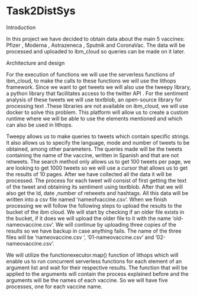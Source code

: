 # Task2DistSys
Introduction

In this project we have decided to obtain data about the main 5 vaccines: Pfizer , Moderna , Astrazeneca , Sputnik and CoronaVac. The data will be  processed and uploaded to ibm_cloud so queries can be made on it later.

Architecture  and design

For the execution of functions we will use the serverless functions of ibm_cloud, to make the calls to these functions we will use the lithops framework. Since we want to get tweets we will also use the tweepy library, a python library that facilitates access to the twitter API . For the sentiment analysis of these tweets we will use textblob, an open-source library for processing text .These libraries are not available on ibm_cloud, we will use docker to solve this problem. This platform will allow us to create a custom runtime where we will be able to use the elements mentioned and which can also be used in lithops.

Tweepy allows us to  make queries to  tweets which  contain specific strings. It also allows us to specify the language, mode and number of tweets to be obtained, among other parameters. The queries made  will be the tweets containing the name of the vaccine, written in Spanish and that are not retweets. The search method  only allows us to get 100 tweets per page, we are looking to get 1000 tweets so we will use a cursor that allows us to get the results of 10 pages. After we have collected all the data it will be processed. The process for each tweet  will consist of first getting the text of the tweet and obtaining its sentiment using textblob. After that we will also get the Id, date ,number of retweets and hashtags.  All this data will be written into a csv file named ‘nameofvaccine.csv’.   When we finish processing we will follow the following steps to upload the results to the bucket of the ibm cloud.  We will start by checking if an older file exists in the bucket, if it does we will upload the older file to it with the name ‘old-nameovaccine.csv’. We will continue by uploading three copies of the results so we have backup in case anything fails. The name of the three files will be ‘nameovaccine.csv ‘, ‘01-nameovaccine.csv’ and ‘02-nameovaccine.csv’.

We will utilize the functionexecutor.map() function of lithops which will  enable us to  run concurrent serverless functions for each element of an argument list and wait for their respective results.  The function that will be applied to the arguments will contain the process explained before and the arguments will be the names of each vaccine. So we will have five processes, one for each vaccine name. 

